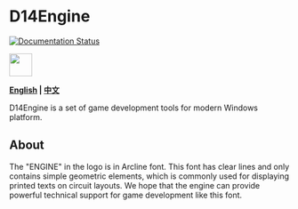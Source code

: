 # D14Engine

[![Documentation Status](https://readthedocs.org/projects/d14engine/badge/?version=latest)](https://d14std.io/projects/engine/en/latest/?badge=latest)

<img src="https://media.githubusercontent.com/media/d14stdio/d14engine-res/main/logo.png" height="41"/>

**[English](README_en.md) | [中文](README.md)**

D14Engine is a set of game development tools for modern Windows platform.

## About

The "ENGINE" in the logo is in Arcline font. This font has clear lines and only contains simple geometric elements, which is commonly used for displaying printed texts on circuit layouts. We hope that the engine can provide powerful technical support for game development like this font.
